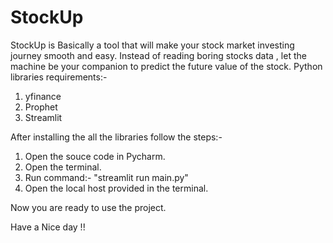 # StockUp
StockUp is Basically a tool that will make your stock market investing journey smooth and easy. Instead of reading boring stocks data , let the machine be your companion to predict the future value of the stock. 
Python libraries requirements:-
1. yfinance
2. Prophet
2. Streamlit

After installing the all the libraries follow the steps:-

1. Open the souce code in Pycharm.
2. Open the terminal.
3. Run command:- "streamlit run main.py"
4. Open the local host provided in the terminal.

Now you are ready to use the project.

Have a Nice day !!
